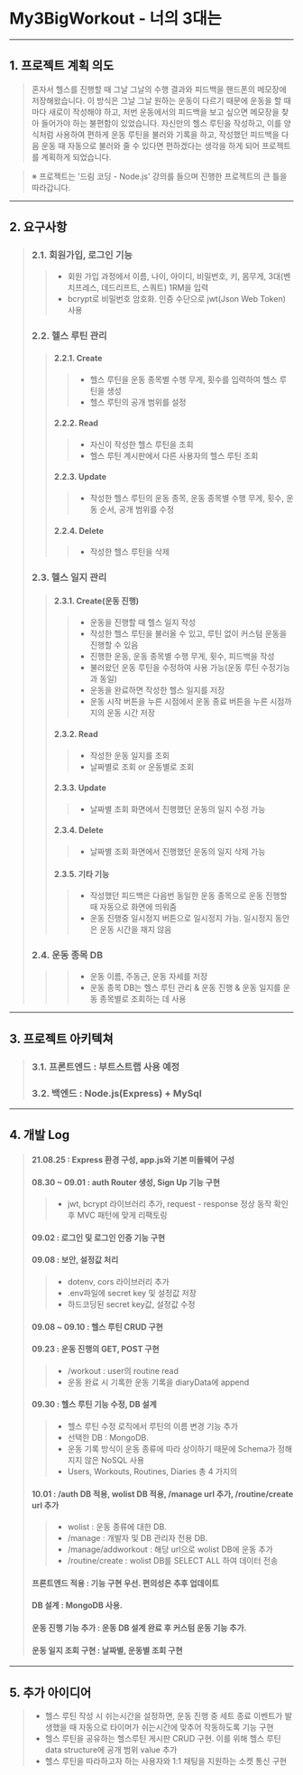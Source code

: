 # My3BigWorkout - 너의 3대는
------------
## 1. 프로젝트 계획 의도
> 혼자서 헬스를 진행할 때 그날 그날의 수행 결과와 피드백을 핸드폰의 메모장에 저장해왔습니다. 이 방식은 그날 그날 원하는 운동이 다르기 때문에 운동을 할 때마다 새로이 작성해야 하고, 저번 운동에서의 피드백을 보고 싶으면 메모장을 찾아 들어가야 하는 불편함이 있었습니다. 자신만의 헬스 루틴을 작성하고, 이를 양식처럼 사용하여 편하게 운동 루틴을 불러와 기록을 하고, 작성했던 피드백을 다음 운동 때 자동으로 불러와 줄 수 있다면 편하겠다는 생각을 하게 되어 프로젝트를 계획하게 되었습니다.

>※ 프로젝트는 '드림 코딩 - Node.js' 강의를 들으며 진행한 프로젝트의 큰 틀을 따라갑니다.
------------
## 2. 요구사항
> ### 2.1. 회원가입, 로그인 기능
> > * 회원 가입 과정에서 이름, 나이, 아이디, 비밀번호, 키, 몸무게, 3대(벤치프레스, 데드리프트, 스쿼트) 1RM을 입력
> > * bcrypt로 비밀번호 암호화. 인증 수단으로 jwt(Json Web Token) 사용
> ### 2.2. 헬스 루틴 관리
> > #### 2.2.1. Create
> > > * 헬스 루틴을 운동 종목별 수행 무게, 횟수를 입력하여 헬스 루틴을 생성
> > > * 헬스 루틴의 공개 범위를 설정
> > #### 2.2.2. Read
> > > * 자신이 작성한 헬스 루틴을 조회
> > > * 헬스 루틴 계시판에서 다른 사용자의 헬스 루틴 조회 
> > #### 2.2.3. Update
> > > * 작성한 헬스 루틴의 운동 종목, 운동 종목별 수행 무게, 횟수, 운동 순서, 공개 범위를 수정
> > #### 2.2.4. Delete
> > > * 작성한 헬스 루틴을 삭제
> ### 2.3. 헬스 일지 관리
> > #### 2.3.1. Create(운동 진행)
> > > * 운동을 진행할 때 헬스 일지 작성
> > > * 작성한 헬스 루틴을 불러올 수 있고, 루틴 없이 커스텀 운동을 진행할 수 있음
> > > * 진행한 운동, 운동 종목별 수행 무게, 횟수, 피드백을 작성
> > > * 불러왔던 운동 루틴을 수정하여 사용 가능(운동 루틴 수정기능과 동일) 
> > > * 운동을 완료하면 작성한 헬스 일지를 저장
> > > * 운동 시작 버튼을 누른 시점에서 운동 종료 버튼을 누른 시점까지의 운동 시간 저장
> > #### 2.3.2. Read
> > > * 작성한 운동 일지를 조회
> > > * 날짜별로 조회 or 운동별로 조회
> > #### 2.3.3. Update
> > > * 날짜별 조회 화면에서 진행했던 운동의 일지 수정 가능
> > #### 2.3.4. Delete
> > > * 날짜별 조회 화면에서 진행했던 운동의 일지 삭제 가능
> > #### 2.3.5. 기타 기능
> > > * 작성했던 피드백은 다음번 동일한 운동 종목으로 운동 진행할 때 자동으로 화면에 띄워줌
> > > * 운동 진행중 일시정지 버튼으로 일시정지 가능. 일시정지 동안은 운동 시간을 재지 않음
> ### 2.4. 운동 종목 DB
> > > * 운동 이름, 주동근, 운동 자세를 저장
> > > * 운동 종목 DB는 헬스 루틴 관리 & 운동 진행 & 운동 일지를 운동 종목별로 조회하는 데 사용
------------
## 3. 프로젝트 아키텍쳐
> ### 3.1. 프론트엔드 : 부트스트랩 사용 예정
> ### 3.2. 백엔드 : Node.js(Express) + MySql
------------
## 4. 개발 Log
> #### 21.08.25 : Express 환경 구성, app.js와 기본 미들웨어 구성
> #### 08.30 ~ 09.01 : auth Router 생성, Sign Up 기능 구현
> > * jwt, bcrypt 라이브러리 추가, request - response 정상 동작 확인 후 MVC 패턴에 맞게 리팩토링
> #### 09.02 : 로그인 및 로그인 인증 기능 구현
> #### 09.08 : 보안, 설정값 처리
> > * dotenv, cors 라이브러리 추가
> > * .env파일에 secret key 및 설정값 저장
> > * 하드코딩된 secret key값, 설정값 수정
> #### 09.08 ~ 09.10 : 헬스 루틴 CRUD 구현
> #### 09.23 : 운동 진행의 GET, POST 구현
> > * /workout : user의 routine read
> > * 운동 완료 시 기록한 운동 기록을 diaryData에 append
> #### 09.30 : 헬스 루틴 기능 수정, DB 설계
> > * 헬스 루틴 수정 로직에서 루틴의 이름 변경 기능 추가
> > * 선택한 DB : MongoDB.
> > * 운동 기록 방식이 운동 종류에 따라 상이하기 때문에 Schema가 정해지지 않은 NoSQL 사용
> > * Users, Workouts, Routines, Diaries 총 4 가지의 
> #### 10.01 : /auth DB 적용, wolist DB 적용, /manage url 추가, /routine/create url 추가
> > * wolist : 운동 종류에 대한 DB.
> > * /manage : 개발자 및 DB 관리자 전용 DB.
> > * /manage/addworkout : 해당 url으로 wolist DB에 운동 추가
> > * /routine/create : wolist DB를 SELECT ALL 하여 데이터 전송
> #### 프론트엔드 적용 : 기능 구현 우선. 편의성은 추후 업데이트
> #### DB 설계 : MongoDB 사용.
> #### 운동 진행 기능 추가 : 운동 DB 설계 완료 후 커스텀 운동 기능 추가.
> #### 운동 일지 조회 구현 : 날짜별, 운동별 조회 구현
------------
## 5. 추가 아이디어
> * 헬스 루틴 작성 시 쉬는시간을 설정하면, 운동 진행 중 세트 종료 이벤트가 발생했을 때 자동으로 타이머가 쉬는시간에 맞추어 작동하도록 기능 구현
> * 헬스 루틴을 공유하는 헬스루틴 게시판 CRUD 구현. 이를 위해 헬스 루틴 data structure에 공개 범위 value 추가
> * 헬스 루틴을 따라하고자 하는 사용자와 1:1 채팅을 지원하는 소켓 통신 구현